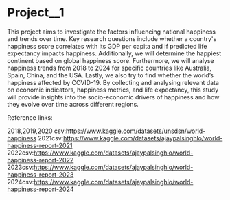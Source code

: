 # Project__1
This project aims to investigate the factors influencing national happiness and trends over time. Key research questions include whether a country's happiness score correlates with its GDP per capita and if predicted life expectancy impacts happiness. Additionally, we will determine the happiest continent based on global happiness score. Furthermore, we will analyse happiness trends from 2018 to 2024 for specific countries like Australia, Spain, China, and the USA. Lastly, we also try to find whether the world’s happiness affected by COVID-19. By collecting and analysing relevant data on economic indicators, happiness metrics, and life expectancy, this study will provide insights into the socio-economic drivers of happiness and how they evolve over time across different regions.

Reference links:

2018,2019,2020 csv:https://www.kaggle.com/datasets/unsdsn/world-happiness
2021csv:https://www.kaggle.com/datasets/ajaypalsinghlo/world-happiness-report-2021
2022csv:https://www.kaggle.com/datasets/ajaypalsinghlo/world-happiness-report-2022
2023csv:https://www.kaggle.com/datasets/ajaypalsinghlo/world-happiness-report-2023
2024csv:https://www.kaggle.com/datasets/ajaypalsinghlo/world-happiness-report-2024
